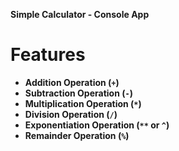 **Simple Calculator - Console App**

# Features

- **Addition Operation (`+`)**
- **Subtraction Operation (`-`)**
- **Multiplication Operation (`*`)**
- **Division Operation (`/`)**
- **Exponentiation Operation (`**` or `^`)**
- **Remainder Operation (`%`)**
